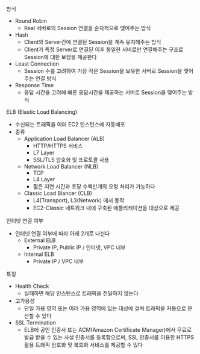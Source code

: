 방식
- Round Robin
   - Real 서버로의 Session 연결을 순차적으로 맺어주는 방식
- Hash
   - Client와 Server간에 연결된 Session을 계속 유지해주는 방식
   - Client가 특정 Server로 연결된 이후 동일한 서버로만 연결해주는 구조로 Session에 대한 보장을 제공한다
- Least Connection
   - Session 수를 고려하여 가장 작은 Session을 보유한 서버로 Session을 맺어주는 연결 방식
- Response Time
   - 응답 시간을 고려해 빠른 응답시간을 제공하는 서버로 Session을 맺어주는 방식

ELB (Elastic Load Balancing)
- 수신되는 트래픽을 여러 EC2 인스턴스에 자동배포
- 종류
   - Application Load Balancer (ALB)
      - HTTP/HTTPS 서비스
      - L7 Layer
      - SSL/TLS 암호화 및 프로토콜 사용
   - Network Load Balancer (NLB)
      - TCP
      - L4 Layer
      - 짧은 지연 시간과 초당 수백만개의 요청 처리가 가능하다
   - Classic Load Blancer (CLB)
      - L4(Transport), L3(Network) 에서 동작
      - EC2-Classic 네트워크 내에 구축된 애플리케이션을 대상으로 제공

인터넷 연결 여부
- 인터넷 연결 여부에 따라 아래 2개로 나뉜다
   - External ELB
      - Private IP, Public IP / 인터넷, VPC 내부
   - Internal ELB
      - Private IP / VPC 내부

특징 
- Health Check
   - 실패하면 해당 인스턴스로 트래픽을 전달하지 않는다
- 고가용성
   - 단일 가용 영역 또는 여러 가용 영역에 있는 대상에 걸쳐 트래픽을 자동으로 분산할 수 있다
- SSL Termination
   - ELB에 공인 인증서 또는 ACM(Amazon Certificate Manager)에서 무료로 발급 받을 수 있는 사설 인증서를 등록함으로써, SSL 인증서를 이용한 HTTPS 활용 트래픽 암호화 및 복호화 서비스를 제공할 수 있다